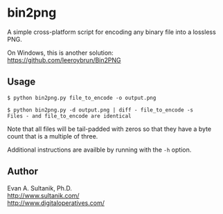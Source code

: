 bin2png
=======

A simple cross-platform script for encoding any binary file into a lossless PNG.

On Windows, this is another solution: https://github.com/leeroybrun/Bin2PNG

## Usage

```shell
$ python bin2png.py file_to_encode -o output.png

$ python bin2png.py -d output.png | diff - file_to_encode -s
Files - and file_to_encode are identical
```

Note that all files will be tail-padded with zeros so that they have a byte count that is a multiple of three.

Additional instructions are availble by running with the `-h` option.

## Author

Evan A. Sultanik, Ph.D.<br />
http://www.sultanik.com/<br />
http://www.digitaloperatives.com/
